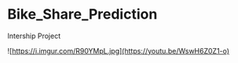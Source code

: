 # Bike_Share_Prediction
Intership Project 

![https://i.imgur.com/R90YMpL.jpg](https://youtu.be/WswH6Z0Z1-o)
